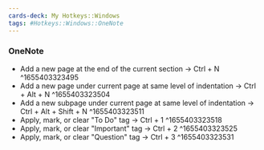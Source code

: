 ```yaml
---
cards-deck: My Hotkeys::Windows
tags: #Hotkeys::Windows::OneNote
---
```


### OneNote
- Add a new page at the end of the current section → Ctrl + N ^1655403323495
- Add a new page under current page at same level of indentation → Ctrl + Alt + N ^1655403323504
- Add a new subpage under current page at same level of indentation → Ctrl + Alt + Shift + N ^1655403323511
- Apply, mark, or clear "To Do" tag → Ctrl + 1  ^1655403323518
- Apply, mark, or clear "Important" tag → Ctrl + 2  ^1655403323525
- Apply, mark, or clear "Question" tag → Ctrl + 3 ^1655403323531
